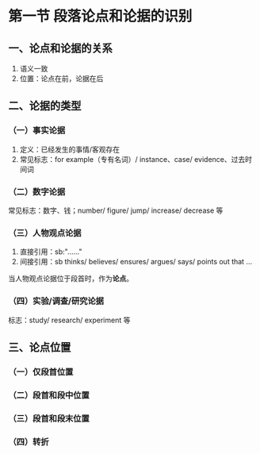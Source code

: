 # 第一节 段落论点和论据的识别

## 一、论点和论据的关系

1. 语义一致
2. 位置：论点在前，论据在后

## 二、论据的类型

### （一）事实论据

1. 定义：已经发生的事情/客观存在
2. 常见标志：for example（专有名词）/ instance、case/ evidence、过去时间词

### （二）数字论据

常见标志：数字、钱；number/ figure/ jump/ increase/ decrease 等

### （三）人物观点论据

1. 直接引用：sb:"......"
2. 间接引用：sb thinks/ believes/ ensures/ argues/ says/ points out that ...

当人物观点论据位于段首时，作为**论点**。

### （四）实验/调查/研究论据

标志：study/ research/ experiment 等

## 三、论点位置

### （一）仅段首位置

### （二）段首和段中位置

### （三）段首和段末位置

### （四）转折

